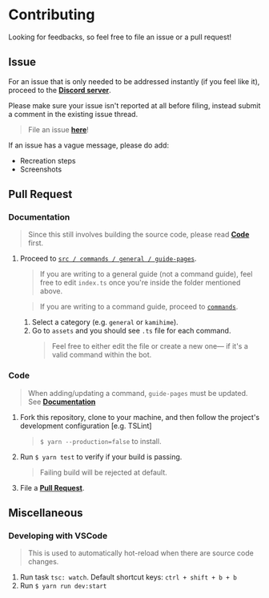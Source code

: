 # Contributing
Looking for feedbacks, so feel free to file an issue or a pull request!

## Issue
For an issue that is only needed to be addressed instantly (if you feel like it), proceed to the [**Discord server**](http://thegzm.space).

Please make sure your issue isn't reported at all before filing, instead submit a comment in the existing issue thread.
> File an issue [**here**](https://github.com/gazmull/eros-bot/issues)!

If an issue has a vague message, please do add:
  - Recreation steps
  - Screenshots

## Pull Request

### Documentation
> Since this still involves building the source code, please read [**Code**](#Code) first.

1. Proceed to [`src / commands / general / guide-pages`](/src/commands/general/guide-pages).
    > If you are writing to a general guide (not a command guide), feel free to edit `index.ts` once you're inside the folder mentioned above.

    > If you are writing to a command guide, proceed to [`commands`](/src/commands/general/guide-pages/commands).
    1. Select a category (e.g. `general` or `kamihime`).
    2. Go to `assets` and you should see `.ts` file for each command.
        > Feel free to either edit the file or create a new one— if it's a valid command within the bot.
### Code
> When adding/updating a command, `guide-pages` must be updated. See [**Documentation**](#Documentation)

1. Fork this repository, clone to your machine, and then follow the project's development configuration [e.g. TSLint]
    > `$ yarn --production=false` to install.
2. Run `$ yarn test` to verify if your build is passing.
    > Failing build will be rejected at default.
3. File a [**Pull Request**](https://github.com/gazmull/eros-bot/compare).

## Miscellaneous

### Developing with VSCode
> This is used to automatically hot-reload when there are source code changes.
  1. Run task `tsc: watch`. Default shortcut keys: `ctrl + shift + b + b`
  2. Run `$ yarn run dev:start`
